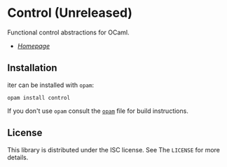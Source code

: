 # Control (Unreleased)

Functional control abstractions for OCaml.

- [*Homepage*](http://odis.io/docs-control/control/Control/index.html)


## Installation

iter can be installed with `opam`:

    opam install control

If you don't use `opam` consult the [`opam`](opam) file for build
instructions.


## License

This library is distributed under the ISC license. See The `LICENSE` for more details.

